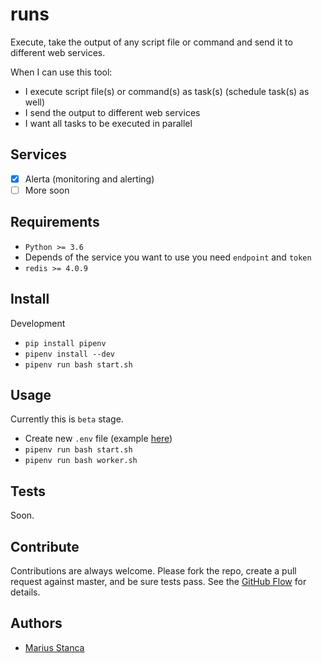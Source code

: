 # runs

Execute, take the output of any script file or command and send it to different web services.

When I can use this tool:

* I execute script file(s) or command(s) as task(s) (schedule task(s) as well)
* I send the output to different web services
* I want all tasks to be executed in parallel

## Services

* [x] Alerta (monitoring and alerting)
* [ ] More soon

## Requirements

* `Python >= 3.6`
* Depends of the service you want to use you need `endpoint` and `token`
* `redis >= 4.0.9`

## Install

Development

* `pip install pipenv`
* `pipenv install --dev`
* `pipenv run bash start.sh`

## Usage

Currently this is `beta` stage.

* Create new `.env` file (example [here](env.template))
* `pipenv run bash start.sh`
* `pipenv run bash worker.sh`

## Tests

Soon.

## Contribute

Contributions are always welcome. Please fork the repo, create a pull request against master, and be sure tests pass. See the [GitHub Flow](https://guides.github.com/introduction/flow/) for details.

## Authors

* [Marius Stanca](mailto:me@marius.xyz)
